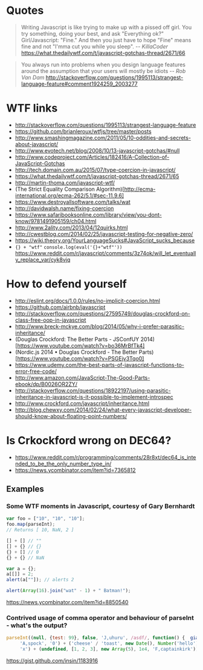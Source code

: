 # Quotes

> Writing Javascript is like trying to make up with a pissed off girl.
> You try something, doing your best, and ask "Everything ok?"
> Girl/Javascript: "Fine."
> And then you just have to hope "Fine" means fine and not "I'mma cut you while you sleep".
> -- <cite>KillaCoder</cite> https://what.thedailywtf.com/t/javascript-gotchas-thread/2671/66

<!-- -->
> You always run into problems when you design language features around the assumption that your users will mostly be idiots
> -- <cite>Rob Van Dam</cite> http://stackoverflow.com/questions/1995113/strangest-language-feature#comment1924259_2003277

# WTF links

- http://stackoverflow.com/questions/1995113/strangest-language-feature
- https://github.com/brianleroux/wtfjs/tree/master/posts
- http://www.smashingmagazine.com/2011/05/10-oddities-and-secrets-about-javascript/
- http://www.evotech.net/blog/2008/10/13-javascript-gotchas/#null
- http://www.codeproject.com/Articles/182416/A-Collection-of-JavaScript-Gotchas
- http://tech.domain.com.au/2015/07/type-coercion-in-javascript/
- https://what.thedailywtf.com/t/javascript-gotchas-thread/2671/65
- http://martin-thoma.com/javascript-wtf/
- (The Strict Equality Comparison Algorithm)[http://ecma-international.org/ecma-262/5.1/#sec-11.9.6]
- https://www.destroyallsoftware.com/talks/wat
- http://davidwalsh.name/fixing-coercion
- https://www.safaribooksonline.com/library/view/you-dont-know/9781491905159/ch04.html
- http://www.2ality.com/2013/04/12quirks.html
- http://cwestblog.com/2014/02/25/javascript-testing-for-negative-zero/
- https://wiki.theory.org/YourLanguageSucks#JavaScript_sucks_because
- `{} + "wtf"` `console.log(eval('{}+"wtf"'))` https://www.reddit.com/r/javascript/comments/3z74ok/will_let_eventually_replace_var/cyk8vjq

# How to defend yourself

- http://eslint.org/docs/1.0.0/rules/no-implicit-coercion.html
- https://github.com/airbnb/javascript
- http://stackoverflow.com/questions/27595749/douglas-crockford-on-class-free-oop-in-javascript
- http://www.breck-mckye.com/blog/2014/05/why-i-prefer-parasitic-inheritance/
- (Douglas Crockford: The Better Parts - JSConfUY 2014)[https://www.youtube.com/watch?v=bo36MrBfTk4]
- (Nordic.js 2014 • Douglas Crockford - The Better Parts)[https://www.youtube.com/watch?v=PSGEjv3Tqo0]
- https://www.udemy.com/the-best-parts-of-javascript-functions-to-error-free-code/
- http://www.amazon.com/JavaScript-The-Good-Parts-ebook/dp/B0026OR2ZY/
- http://stackoverflow.com/questions/18922197/using-parasitic-inheritance-in-javascript-is-it-possible-to-implement-introspec
- http://www.crockford.com/javascript/inheritance.html
- http://blog.chewxy.com/2014/02/24/what-every-javascript-developer-should-know-about-floating-point-numbers/

# Is Crkockford wrong on DEC64?

- https://www.reddit.com/r/programming/comments/28r8xt/dec64_is_intended_to_be_the_only_number_type_in/
- https://news.ycombinator.com/item?id=7365812

## Examples

### Some WTF moments in Javascript, courtesy of Gary Bernhardt

```javascript
var foo = ["10", "10", "10"];
foo.map(parseInt);
// Returns [ 10, NaN, 2 ]

[] + [] // ""
[] + {} // {}
{} + [] // 0
{} + {} // NaN

var a = {};
a[[]] = 2;
alert(a[""]); // alerts 2

alert(Array(16).join("wat" - 1) + " Batman!");
```

https://news.ycombinator.com/item?id=8850540

### Contrived usage of comma operator and behaviour of parseInt - what's the output?

```javascript
parseInt((null, {test: 99}, false, 'J,uhuru', /asdf/, function() {  giantInflatableShark(!!'!!'); },
     'A,spock', '0') + ('cheese' / 'toast', new Date(), Number('hello'),
     'x') + (undefined, [1, 2, 3], new Array(5), 1e4, 'F,captainkirk'))
```
https://gist.github.com/insin/1183916
